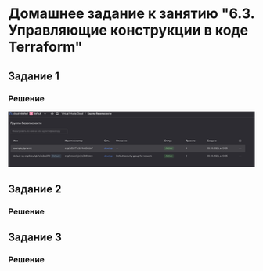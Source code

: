 # Домашнее задание к занятию "6.3. Управляющие конструкции в коде Terraform"

## Задание 1
### Решение
![](./img/fw.png)

## Задание 2
### Решение


## Задание 3
### Решение
